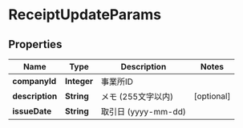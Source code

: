 

# ReceiptUpdateParams


## Properties

Name | Type | Description | Notes
------------ | ------------- | ------------- | -------------
**companyId** | **Integer** | 事業所ID | 
**description** | **String** | メモ (255文字以内) |  [optional]
**issueDate** | **String** | 取引日 (yyyy-mm-dd) | 



